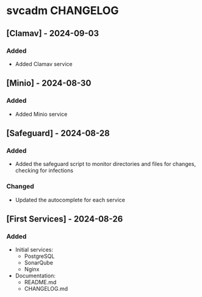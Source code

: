 # svcadm CHANGELOG

## [Clamav] - 2024-09-03

### Added
- Added Clamav service

## [Minio] - 2024-08-30

### Added
- Added Minio service

## [Safeguard] - 2024-08-28

### Added
- Added the safeguard script to monitor directories and files for changes, checking for infections

### Changed
- Updated the autocomplete for each service

## [First Services] - 2024-08-26

### Added
- Initial services:
  - PostgreSQL
  - SonarQube
  - Nginx
- Documentation:
  - README.md
  - CHANGELOG.md
